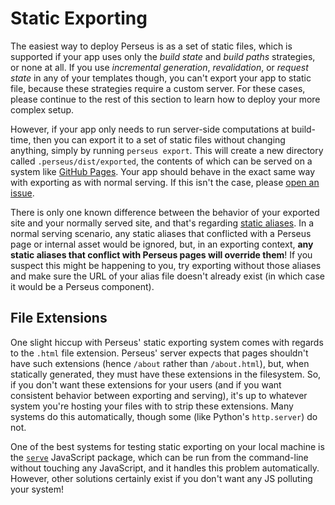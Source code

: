 # Static Exporting

The easiest way to deploy Perseus is as a set of static files, which is supported if your app uses only the _build state_ and _build paths_ strategies, or none at all. If you use _incremental generation_, _revalidation_, or _request state_ in any of your templates though, you can't export your app to static file, because these strategies require a custom server. For these cases, please continue to the rest of this section to learn how to deploy your more complex setup.

However, if your app only needs to run server-side computations at build-time, then you can export it to a set of static files without changing anything, simply by running `perseus export`. This will create a new directory called `.perseus/dist/exported`, the contents of which can be served on a system like [GitHub Pages](https:://pages.github.com). Your app should behave in the exact same way with exporting as with normal serving. If this isn't the case, please [open an issue](https://github.com/arctic-hen7/perseus/issues/new/choose).

There is only one known difference between the behavior of your exported site and your normally served site, and that's regarding [static aliases](:static-content). In a normal serving scenario, any static aliases that conflicted with a Perseus page or internal asset would be ignored, but, in an exporting context, **any static aliases that conflict with Perseus pages will override them**! If you suspect this might be happening to you, try exporting without those aliases and make sure the URL of your alias file doesn't already exist (in which case it would be a Perseus component).

## File Extensions

One slight hiccup with Perseus' static exporting system comes with regards to the `.html` file extension. Perseus' server expects that pages shouldn't have such extensions (hence `/about` rather than `/about.html`), but, when statically generated, they must have these extensions in the filesystem. So, if you don't want these extensions for your users (and if you want consistent behavior between exporting and serving), it's up to whatever system you're hosting your files with to strip these extensions. Many systems do this automatically, though some (like Python's `http.server`) do not.

One of the best systems for testing static exporting on your local machine is the [`serve`](https://github.com/versel/serve) JavaScript package, which can be run from the command-line without touching any JavaScript, and it handles this problem automatically. However, other solutions certainly exist if you don't want any JS polluting your system!
